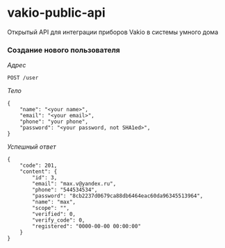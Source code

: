 # vakio-public-api
Открытый API для интеграции приборов Vakio в системы умного дома

### Создание нового пользователя

*Адрес* 
```
POST /user
```
*Тело*
```
{
    "name": "<your name>",
    "email": "<your email>",
    "phone": "your phone",
    "password": "<your password, not SHA1ed>",
}
```

*Успешный ответ*
```
{
    "code": 201,
    "content": {
        "id": 3,
        "email": "max.v@yandex.ru",
        "phone": "544534534",
        "password": "8cb2237d0679ca88db6464eac60da96345513964",
        "name": "max",
        "scope": "",
        "verified": 0,
        "verify_code": 0,
        "registered": "0000-00-00 00:00:00"
    }
}
```
